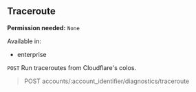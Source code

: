## Traceroute

**Permission needed:** `None`

Available in:

* enterprise

`POST` Run traceroutes from Cloudflare's colos.

> POST accounts/:account_identifier/diagnostics/traceroute
